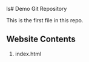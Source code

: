 ls# Demo Git Repository 

This is the first file in this repo.

## Website Contents

1. index.html

